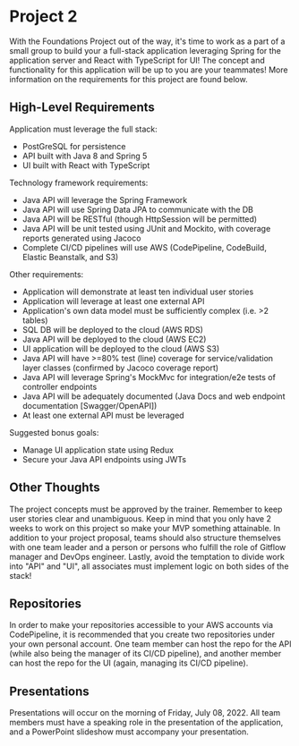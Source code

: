# Project 2

With the Foundations Project out of the way, it's time to work as a part of a small group to build your a full-stack application leveraging Spring for the application server and React with TypeScript for UI! The concept and functionality for this application will be up to you are your teammates! More information on the requirements for this project are found below.

## High-Level Requirements

Application must leverage the full stack: 
- PostGreSQL for persistence 
- API built with Java 8 and Spring 5
- UI built with React with TypeScript

Technology framework requirements: 
- Java API will leverage the Spring Framework 
- Java API will use Spring Data JPA to communicate with the DB
- Java API will be RESTful (though HttpSession will be permitted)
- Java API will be unit tested using JUnit and Mockito, with coverage reports generated using Jacoco 
- Complete CI/CD pipelines will use AWS (CodePipeline, CodeBuild, Elastic Beanstalk, and S3)
 

Other requirements: 
- Application will demonstrate at least ten individual user stories 
- Application will leverage at least one external API 
- Application's own data model must be sufficiently complex (i.e. >2 tables) 
- SQL DB will be deployed to the cloud (AWS RDS)
- Java API will be deployed to the cloud (AWS EC2) 
- UI application will be deployed to the cloud (AWS S3) 
- Java API will have >=80% test (line) coverage for service/validation layer classes (confirmed by Jacoco coverage report)
- Java API will leverage Spring's MockMvc for integration/e2e tests of controller endpoints
- Java API will be adequately documented (Java Docs and web endpoint documentation [Swagger/OpenAPI])
- At least one external API must be leveraged


Suggested bonus goals:
- Manage UI application state using Redux
- Secure your Java API endpoints using JWTs

## Other Thoughts

The project concepts must be approved by the trainer. Remember to keep user stories clear and unambiguous. Keep in mind that you only have 2 weeks to work on this project so make your MVP something attainable. In addition to your project proposal, teams should also structure themselves with one team leader and a person or persons who fulfill the role of Gitflow manager and DevOps engineer.  Lastly, avoid the temptation to divide work into "API" and "UI", all associates must implement logic on both sides of the stack! 

## Repositories

In order to make your repositories accessible to your AWS accounts via CodePipeline, it is recommended that you create two repositories under your own personal account. One team member can host the repo for the API (while also being the manager of its CI/CD pipeline), and another member can host the repo for the UI (again, managing its CI/CD pipeline).

## Presentations

Presentations will occur on the morning of Friday, July 08, 2022. All team members must have a speaking role in the presentation of the application, and a PowerPoint slideshow must accompany your presentation.
